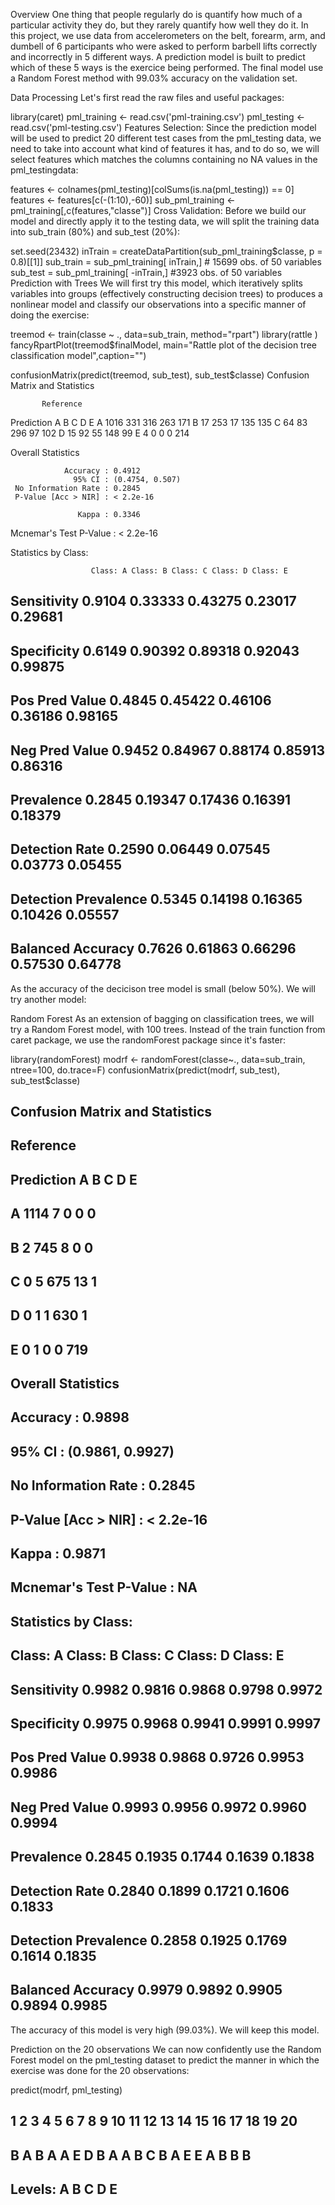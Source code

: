Overview
One thing that people regularly do is quantify how much of a particular activity they do, but they rarely quantify how well they do it. In this project, we use data from accelerometers on the belt, forearm, arm, and dumbell of 6 participants who were asked to perform barbell lifts correctly and incorrectly in 5 different ways. A prediction model is built to predict which of these 5 ways is the exercice being performed. The final model use a Random Forest method with 99.03% accuracy on the validation set.

Data Processing
Let's first read the raw files and useful packages:

library(caret)
pml_training <- read.csv('pml-training.csv')
pml_testing <- read.csv('pml-testing.csv')
Features Selection: Since the prediction model will be used to predict 20 different test cases from the pml_testing data, we need to take into account what kind of features it has, and to do so, we will select features which matches the columns containing no NA values in the pml_testingdata:

features <- colnames(pml_testing)[colSums(is.na(pml_testing)) == 0]
features <- features[c(-(1:10),-60)]
sub_pml_training <- pml_training[,c(features,"classe")]
Cross Validation: Before we build our model and directly apply it to the testing data, we will split the training data into sub_train (80%) and sub_test (20%):

set.seed(23432)
inTrain = createDataPartition(sub_pml_training$classe, p = 0.8)[[1]]
sub_train = sub_pml_training[ inTrain,]  # 15699 obs. of  50 variables
sub_test = sub_pml_training[ -inTrain,]  #3923 obs. of  50 variables
Prediction with Trees
We will first try this model, which iteratively splits variables into groups (effectively constructing decision trees) to produces a nonlinear model and classify our observations into a specific manner of doing the exercise:

treemod <- train(classe ~ ., data=sub_train, method="rpart")
library(rattle )
fancyRpartPlot(treemod$finalModel, main="Rattle plot of the decision tree classification model",caption="")


confusionMatrix(predict(treemod, sub_test), sub_test$classe)
 Confusion Matrix and Statistics
 
           Reference
Prediction    A    B    C    D    E
          A 1016  331  316  263  171
          B   17  253   17  135  135
          C   64   83  296   97  102
          D   15   92   55  148   99
          E    4    0    0    0  214
 
 Overall Statistics
                                          
                Accuracy : 0.4912         
                  95% CI : (0.4754, 0.507)
     No Information Rate : 0.2845         
     P-Value [Acc > NIR] : < 2.2e-16      
                                          
                   Kappa : 0.3346         
                                          
  Mcnemar's Test P-Value : < 2.2e-16      
 
 Statistics by Class:
 
                      Class: A Class: B Class: C Class: D Class: E
## Sensitivity            0.9104  0.33333  0.43275  0.23017  0.29681
## Specificity            0.6149  0.90392  0.89318  0.92043  0.99875
## Pos Pred Value         0.4845  0.45422  0.46106  0.36186  0.98165
## Neg Pred Value         0.9452  0.84967  0.88174  0.85913  0.86316
## Prevalence             0.2845  0.19347  0.17436  0.16391  0.18379
## Detection Rate         0.2590  0.06449  0.07545  0.03773  0.05455
## Detection Prevalence   0.5345  0.14198  0.16365  0.10426  0.05557
## Balanced Accuracy      0.7626  0.61863  0.66296  0.57530  0.64778
As the accuracy of the decicison tree model is small (below 50%). We will try another model:

Random Forest
As an extension of bagging on classification trees, we will try a Random Forest model, with 100 trees. Instead of the train function from caret package, we use the randomForest package since it's faster:

library(randomForest)
modrf <- randomForest(classe~., data=sub_train, ntree=100, do.trace=F)
confusionMatrix(predict(modrf, sub_test), sub_test$classe)
## Confusion Matrix and Statistics
## 
##           Reference
## Prediction    A    B    C    D    E
##          A 1114    7    0    0    0
##          B    2  745    8    0    0
##          C    0    5  675   13    1
##          D    0    1    1  630    1
##          E    0    1    0    0  719
## 
## Overall Statistics
##                                           
##                Accuracy : 0.9898          
##                  95% CI : (0.9861, 0.9927)
##     No Information Rate : 0.2845          
##     P-Value [Acc > NIR] : < 2.2e-16       
##                                           
##                   Kappa : 0.9871          
##                                           
##  Mcnemar's Test P-Value : NA              
## 
## Statistics by Class:
## 
##                      Class: A Class: B Class: C Class: D Class: E
## Sensitivity            0.9982   0.9816   0.9868   0.9798   0.9972
## Specificity            0.9975   0.9968   0.9941   0.9991   0.9997
## Pos Pred Value         0.9938   0.9868   0.9726   0.9953   0.9986
## Neg Pred Value         0.9993   0.9956   0.9972   0.9960   0.9994
## Prevalence             0.2845   0.1935   0.1744   0.1639   0.1838
## Detection Rate         0.2840   0.1899   0.1721   0.1606   0.1833
## Detection Prevalence   0.2858   0.1925   0.1769   0.1614   0.1835
## Balanced Accuracy      0.9979   0.9892   0.9905   0.9894   0.9985
The accuracy of this model is very high (99.03%). We will keep this model.

Prediction on the 20 observations
We can now confidently use the Random Forest model on the pml_testing dataset to predict the manner in which the exercise was done for the 20 observations:

predict(modrf, pml_testing)
##  1  2  3  4  5  6  7  8  9 10 11 12 13 14 15 16 17 18 19 20 
##  B  A  B  A  A  E  D  B  A  A  B  C  B  A  E  E  A  B  B  B 
## Levels: A B C D E
